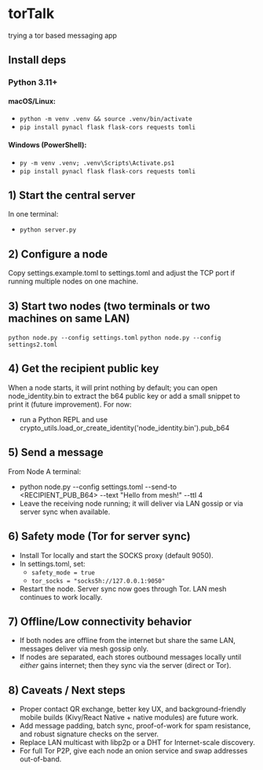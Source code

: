 # torTalk
trying a tor based messaging app

## Install deps
### Python 3.11+
#### macOS/Linux:
- ``` python -m venv .venv && source .venv/bin/activate ```
- ``` pip install pynacl flask flask-cors requests tomli ```
#### Windows (PowerShell):
- ``` py -m venv .venv; .venv\Scripts\Activate.ps1 ```
- ``` pip install pynacl flask flask-cors requests tomli ```

## 1) Start the central server
In one terminal:
- ``` python server.py ```

## 2) Configure a node
Copy settings.example.toml to settings.toml and adjust the TCP port if running multiple nodes on one machine.

## 3) Start two nodes (two terminals or two machines on same LAN)
``` python node.py --config settings.toml ```
``` python node.py --config settings2.toml ```

## 4) Get the recipient public key
When a node starts, it will print nothing by default; you can open node_identity.bin to extract the b64 public key or add a small snippet to print it (future improvement). For now:
  - run a Python REPL and use crypto_utils.load_or_create_identity('node_identity.bin').pub_b64

## 5) Send a message
From Node A terminal:
- python node.py --config settings.toml --send-to <RECIPIENT_PUB_B64> --text "Hello from mesh!" --ttl 4
- Leave the receiving node running; it will deliver via LAN gossip or via server sync when available.

## 6) Safety mode (Tor for server sync)
- Install Tor locally and start the SOCKS proxy (default 9050).
- In settings.toml, set:
  - ``` safety_mode = true ```
  - ``` tor_socks = "socks5h://127.0.0.1:9050" ```
- Restart the node. Server sync now goes through Tor. LAN mesh continues to work locally.

## 7) Offline/Low connectivity behavior
- If both nodes are offline from the internet but share the same LAN, messages deliver via mesh gossip only.
- If nodes are separated, each stores outbound messages locally until *either* gains internet; then they sync via the server (direct or Tor).

## 8) Caveats / Next steps
- Proper contact QR exchange, better key UX, and background-friendly mobile builds (Kivy/React Native + native modules) are future work.
- Add message padding, batch sync, proof-of-work for spam resistance, and robust signature checks on the server.
- Replace LAN multicast with libp2p or a DHT for Internet-scale discovery.
- For full Tor P2P, give each node an onion service and swap addresses out-of-band.
